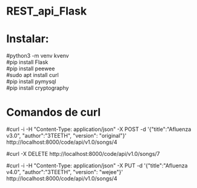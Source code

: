 # REST_api_Flask


# Instalar:

#python3 -m venv kvenv                                                                                                       
#pip install Flask                                                                                                                  
#pip install peewee                                                                                                             
#sudo apt install curl                                                                                                            
#pip install pymysql                                                                                                                      
#pip install cryptography                                                                        

# Comandos de curl

#curl -i -H "Content-Type: application/json" -X POST -d '{"title":"Afluenza v3.0", "author":"3TEETH", "version": "original"}' http://localhost:8000/code/api/v1.0/songs/4   

#curl -X DELETE  http://localhost:8000/code/api/v1.0/songs/7 

#curl -i -H "Content-Type: application/json" -X PUT -d '{"title":"Afluenza v4.0", "author":"3TEETH", "version": "wejee"}' http://localhost:8000/code/api/v1.0/songs/4 
